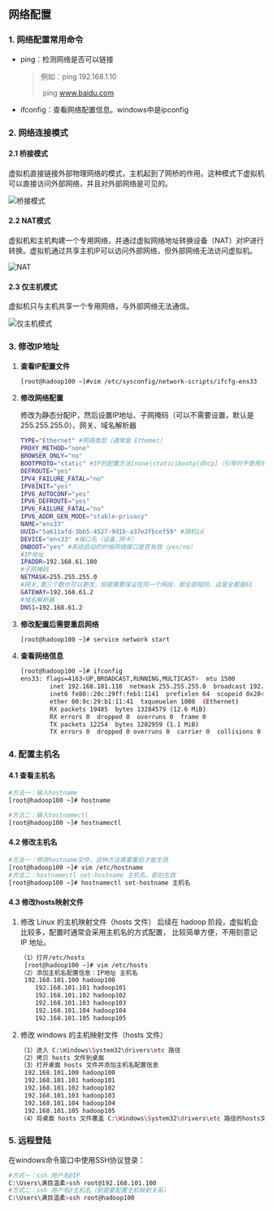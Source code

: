 ## 网络配置

### 1. 网络配置常用命令

- ping：检测网络是否可以链接

  > 例如：ping 192.168.1.10
  >
  > ​			ping www.baidu.com

- ifconfig：查看网络配置信息。windows中是ipconfig



### 2. 网络连接模式

#### 2.1 桥接模式

虚拟机直接链接外部物理网络的模式，主机起到了网桥的作用。这种模式下虚拟机可以直接访问外部网络，并且对外部网络是可见的。

![桥接模式](img/桥接模式.png)

#### 2.2 NAT模式

虚拟机和主机构建一个专用网络，并通过虚拟网络地址转换设备（NAT）对IP进行转换。虚拟机通过共享主机IP可以访问外部网络，但外部网络无法访问虚拟机。

![NAT](img/NAT.png)

#### 2.3 仅主机模式

虚拟机只与主机共享一个专用网络，与外部网络无法通信。

![仅主机模式](img/仅主机模式.png)

### 3. 修改IP地址

1. **查看IP配置文件**

   ```sh
   [root@hadoop100 ~]#vim /etc/sysconfig/network-scripts/ifcfg-ens33
   ```

   

2. **修改网络配置**

   修改为静态分配IP，然后设置IP地址、子网掩码（可以不需要设置，默认是255.255.255.0）、网关、域名解析器

   ```sh
   TYPE="Ethernet" #网络类型（通常是 Ethemet）
   PROXY_METHOD="none"
   BROWSER_ONLY="no"
   BOOTPROTO="static" #IP的配置方法[none|static|bootp|dhcp]（引导时不使用协议|静态分配 IP|BOOTP 协议|DHCP 协议）
   DEFROUTE="yes"
   IPV4_FAILURE_FATAL="no"
   IPV6INIT="yes"
   IPV6_AUTOCONF="yes"
   IPV6_DEFROUTE="yes"
   IPV6_FAILURE_FATAL="no"
   IPV6_ADDR_GEN_MODE="stable-privacy"
   NAME="ens33"
   UUID="5a611afd-3bb5-4527-9d1b-a37e2fbcef59" #随机id
   DEVICE="ens33" #接口名（设备,网卡）
   ONBOOT="yes" #系统启动的时候网络接口是否有效（yes/no）
   #IP地址
   IPADDR=192.168.61.100
   #子网掩码
   NETMASK=255.255.255.0
   #网关,第三个数也可以更改，但是需要保证在同一个网段，即全部相同，这是全都是61
   GATEWAY=192.168.61.2
   #域名解析器
   DNS1=192.168.61.2
   ```

3. **修改配置后需要重启网络**

   ```sh
   [root@hadoop100 ~]# service network start 
   ```

4. **查看网络信息**

   ```sh
   [root@hadoop100 ~]# ifconfig
   ens33: flags=4163<UP,BROADCAST,RUNNING,MULTICAST>  mtu 1500
           inet 192.168.101.110  netmask 255.255.255.0  broadcast 192.168.101.255	# inet为本机ip地址
           inet6 fe80::20c:29ff:feb1:1141  prefixlen 64  scopeid 0x20<link>
           ether 00:0c:29:b1:11:41  txqueuelen 1000  (Ethernet)
           RX packets 19485  bytes 13284579 (12.6 MiB)
           RX errors 0  dropped 0  overruns 0  frame 0
           TX packets 12254  bytes 1202959 (1.1 MiB)
           TX errors 0  dropped 0 overruns 0  carrier 0  collisions 0
   ```

   

### 4. 配置主机名

#### 4.1 查看主机名

```sh
#方法一：输入hostname
[root@hadoop100 ~]# hostname

#方法二：输入hostnamectl
[root@hadoop100 ~]# hostnamectl
```

#### 4.2 修改主机名

```sh
#方法一：修改hostname文件，这种方法需要重启才能生效
[root@hadoop100 ~]# vim /etc/hostname
#方法二：hostnamectl set-hostname 主机名，即刻生效
[root@hadoop100 ~]# hostnamectl set-hostname 主机名
```

#### 4.3 修改hosts映射文件

1. 修改 Linux 的主机映射文件（hosts 文件） 后续在 hadoop 阶段，虚拟机会比较多，配置时通常会采用主机名的方式配置， 比较简单方便，不用刻意记 IP 地址。

   ```sh
   （1）打开/etc/hosts
   	[root@hadoop100 ~]# vim /etc/hosts
   （2）添加主机名配置信息：IP地址 主机名
   	192.168.101.100 hadoop100
       192.168.101.101 hadoop101
       192.168.101.102 hadoop102
       192.168.101.103 hadoop103
       192.168.101.104 hadoop104
       192.168.101.105 hadoop105
   ```

2. 修改 windows 的主机映射文件（hosts 文件）

   ```sh
   （1）进入 C:\Windows\System32\drivers\etc 路径
   （2）拷贝 hosts 文件到桌面
   （3）打开桌面 hosts 文件并添加主机名配置信息
   	192.168.101.100 hadoop100
   	192.168.101.101 hadoop101
   	192.168.101.102 hadoop102
   	192.168.101.103 hadoop103
   	192.168.101.104 hadoop104
   	192.168.101.105 hadoop105
   （4）将桌面 hosts 文件覆盖 C:\Windows\System32\drivers\etc 路径的hosts文件
   ```
   
   

### 5. 远程登陆

在windows命令窗口中使用SSH协议登录：

```sh
#方式一：ssh 用户名@IP
C:\Users\满目温柔>ssh root@192.168.101.100
#方式二：ssh 用户名@主机名（前提要配置主机映射关系）
C:\Users\满目温柔>ssh root@hadoop100
```

